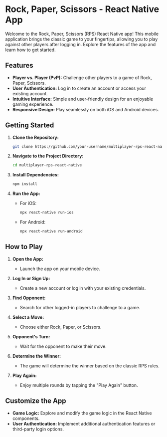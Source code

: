 # Rock, Paper, Scissors - React Native App

Welcome to the Rock, Paper, Scissors (RPS) React Native app! This mobile application brings the classic game to your fingertips, allowing you to play against other players after logging in. Explore the features of the app and learn how to get started.

## Features

- **Player vs. Player (PvP):** Challenge other players to a game of Rock, Paper, Scissors.
- **User Authentication:** Log in to create an account or access your existing account.
- **Intuitive Interface:** Simple and user-friendly design for an enjoyable gaming experience.
- **Responsive Design:** Play seamlessly on both iOS and Android devices.

## Getting Started

1. **Clone the Repository:**
   ```bash
   git clone https://github.com/your-username/multiplayer-rps-react-native.git
   ```

2. **Navigate to the Project Directory:**
   ```bash
   cd multiplayer-rps-react-native
   ```

3. **Install Dependencies:**
   ```bash
   npm install
   ```

4. **Run the App:**
   - For iOS:
     ```bash
     npx react-native run-ios
     ```
   - For Android:
     ```bash
     npx react-native run-android
     ```

## How to Play

1. **Open the App:**
   - Launch the app on your mobile device.

2. **Log In or Sign Up:**
   - Create a new account or log in with your existing credentials.

3. **Find Opponent:**
   - Search for other logged-in players to challenge to a game.

4. **Select a Move:**
   - Choose either Rock, Paper, or Scissors.

5. **Opponent's Turn:**
   - Wait for the opponent to make their move.

6. **Determine the Winner:**
   - The game will determine the winner based on the classic RPS rules.

7. **Play Again:**
   - Enjoy multiple rounds by tapping the "Play Again" button.

## Customize the App

- **Game Logic:** Explore and modify the game logic in the React Native components.
- **User Authentication:** Implement additional authentication features or third-party login options.
